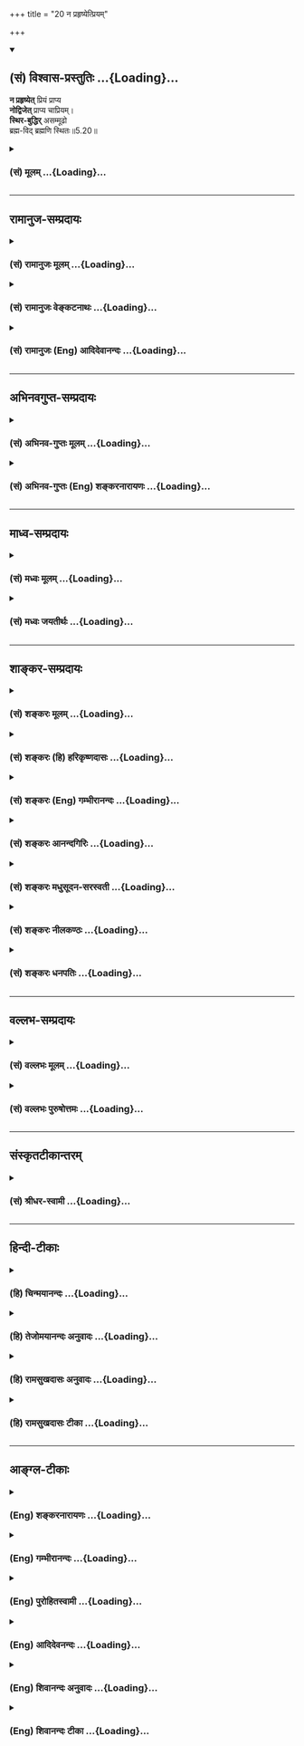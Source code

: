 +++
title = "20 न प्रहृष्येत्प्रियम्"

+++
<div class="js_include" newlevelforh1="2" title="(सं) विश्वास-प्रस्तुतिः" unfilled url="/purANam_vaiShNavam/mahAbhAratam/06-bhIShma-parva/03-bhagavad-gItA-parva/saMskRtam/vishvAsa-prastutiH/05_karma-saMnyAsa-yogaH/20_na_prahRShyetpriy.md">
<details open><summary><h2>(सं) विश्वास-प्रस्तुतिः ...{Loading}...</h2></summary>

**न प्रहृष्येत्** प्रियं प्राप्य  
**नोद्विजेत्** प्राप्य चाप्रियम्।  
**स्थिर-बुद्धिर्** असम्मूढो  
ब्रह्म-विद् ब्रह्मणि स्थितः॥5.20॥
</details>
</div>
<div class="js_include collapsed" newlevelforh1="3" title="(सं) मूलम्" unfilled url="/purANam_vaiShNavam/mahAbhAratam/06-bhIShma-parva/03-bhagavad-gItA-parva/saMskRtam/mUlam/05_karma-saMnyAsa-yogaH/20_na_prahRShyetpriy.md">
<details><summary><h3>(सं) मूलम् ...{Loading}...</h3></summary>

न प्रहृष्येत्प्रियं प्राप्य नोद्विजेत्प्राप्य चाप्रियम्।  
स्थिरबुद्धिरसम्मूढो ब्रह्मविद्ब्रह्मणि स्थितः।।5.20।।
</details>
</div>


_________________
## रामानुज-सम्प्रदायः
<div class="js_include collapsed" newlevelforh1="3" title="(सं) रामानुजः मूलम्" unfilled url="/purANam_vaiShNavam/mahAbhAratam/06-bhIShma-parva/03-bhagavad-gItA-parva/saMskRtam/rAmAnujaH/mUlam/05_karma-saMnyAsa-yogaH/20_na_prahRShyetpriy.md">
<details><summary><h3>(सं) रामानुजः मूलम् ...{Loading}...</h3></summary>

।।5.20।। यादृशदेहस्थस्य यदवस्थस्य प्राचीनकर्मवासनया यत् **प्रियं** यच्च
**अप्रियं** तद् उभयं **प्राप्य** हर्षोद्वेगौ **न** कुर्यात्। कथम्
**स्थिरबुद्धिः** स्थिरे आत्मनि बुद्धिः यस्य स स्थिरबुद्धिः। **असंमूढः**
अस्थिरेण शरीरेण स्थिरम् आत्मानम् एकीकृत्य मोहः संमोहः तद्रहितः। तत् च
कथम् **ब्रह्मविद् ब्रह्मणि स्थितः** उपदेशेन ब्रह्मवित् सन् तस्मिन्
ब्रह्मणि अभ्यासयुक्तः। एतद् उक्तं भवति तत्त्वविदाम् उपदेशेन
आत्मयाथात्म्यविद् भूत्वा तत्र एव यतमानो देहाभिमानं परित्यज्य
स्थिररूपात्मावलोकनप्रियानुभवे व्यवस्थितः अस्थिरे प्राकृतप्रियाप्रिये
प्राप्य. हर्षोद्वेगौ न कुर्याद् इति।

</details>
</div>
<div class="js_include collapsed" newlevelforh1="3" title="(सं) रामानुजः वेङ्कटनाथः" unfilled url="/purANam_vaiShNavam/mahAbhAratam/06-bhIShma-parva/03-bhagavad-gItA-parva/saMskRtam/rAmAnujaH/venkaTanAthaH/05_karma-saMnyAsa-yogaH/20_na_prahRShyetpriy.md">
<details><summary><h3>(सं) रामानुजः वेङ्कटनाथः ...{Loading}...</h3></summary>

  
  
।।5.20।। प्रियाप्रिये तदधीनहर्षोद्वेगौ च
देहतदवस्थाद्युपाधिभेदनिबन्धनाविति
व्यञ्जयितुंयादृशदेहस्थयदवस्थस्येत्याद्युक्तम्। यदवस्थस्येत्येतद्देहादिकृतज्ञानसङ्कोचाद्यवस्थाविषयं
वा। प्रियाप्रियरूपकारणागमे
तत्कार्यहर्षोद्वेगनिवृत्तिर्दुश्शकेत्यभिप्रायेणाह कथमिति। तत्रोत्तरं
स्थिरबुद्धिरिति। समानाधिकरणसमासादप्युपयोगातिशयादत्र व्यधिकरणसमास उपपन्न
इत्यभिप्रायेणाह स्थिरे आत्मनीति। असम्मूढः इत्यत्र समित्युपसर्ग एकीकारपरः
एवंविधस्थिरबुद्धित्वासम्मूढत्वयोर्हेत्वाकाङ्क्षां दर्शयति तच्च कथमिति।
स्थिरबुद्धित्वासम्मूढत्वे द्वे अपि सङ्कलय्य तदिति
परामृश्यते। ब्रह्मविद्ब्रह्मणि स्थितः इति शब्दाभ्यां
सिद्धमवान्तरदशाविशेषं विशदयति उपदेशेनेत्यादिना।
सन्नित्यनेनोपदेशजनितज्ञानमनूद्य विशिष्टं विज्ञानं विधीयते इति सूचितम्।
उक्तमेवार्थं समदर्शित्वरूपज्ञानविपाकाभिलाषिणां
अव्याकुलानुष्ठानपूर्वक्रमप्रदर्शनार्थं श्लोकस्थपदानां हेतुकार्यभावेन
महावाक्यान्वयं दर्शयति एतदुक्तमिति।
बाह्यकुदृष्ट्युपदेशनिवृत्त्यर्थन्तत्त्वविदामित्युक्तम्। भूत्वेत्येतदप्यनुवादत्वसूचनार्थम्।  
  

</details>
</div>
<div class="js_include collapsed" newlevelforh1="3" title="(सं) रामानुजः (Eng) आदिदेवानन्दः" unfilled url="/purANam_vaiShNavam/mahAbhAratam/06-bhIShma-parva/03-bhagavad-gItA-parva/saMskRtam/rAmAnujaH/english/AdidevAnandaH/05_karma-saMnyAsa-yogaH/20_na_prahRShyetpriy.md">
<details><summary><h3>(सं) रामानुजः (Eng) आदिदेवानन्दः ...{Loading}...</h3></summary>

5.20 Whatever is experienced as pleasant by one staying in a body and
remaining in a particular condition because of the subtle impressions of
his old Karmas, and whatever is experienced as unpleasant - on attaining
those two types of experiences, one should not feel joy or grief. How;
By having the mind on that 'Which is steadfast' i.e., the self,
'Undeluded,' i.e., one must be free from the delusion of identity of the
steadfast self with the transient body. And how can this be; He who
knows Brahman and abides in Brahman, i.e., by becoming a knower of
Brahman by instruction by the teachers - such a person abides steadily,
engaged in the practices towards winning Brahman. What is said is this:
From the instructions received from the sages who know the truth, one
should learn what has to be learnt about the self. Endeavouring to
actualise the same, one does not consider the body as the sefl and
remains fixed in the joyous experience of the vision of the steadfast
self. Let him not rejoice and grieve when he experiences pleasant and
unpleasant things, as such experiences result from the Prakrti and are
transient.

</details>
</div>


_________________
## अभिनवगुप्त-सम्प्रदायः
<div class="js_include collapsed" newlevelforh1="3" title="(सं) अभिनव-गुप्तः मूलम्" unfilled url="/purANam_vaiShNavam/mahAbhAratam/06-bhIShma-parva/03-bhagavad-gItA-parva/saMskRtam/abhinava-guptaH/mUlam/05_karma-saMnyAsa-yogaH/20_na_prahRShyetpriy.md">
<details><summary><h3>(सं) अभिनव-गुप्तः मूलम् ...{Loading}...</h3></summary>

।।5.20।। तस्य च इत्थं संभावना इत्याह न प्रहृष्येदिति। एतस्य समदर्शिनः
शत्रुमित्रादिविभागोऽपि व्यवहारमात्र एव नान्तः ब्रह्मनिष्ठत्वात्।

</details>
</div>
<div class="js_include collapsed" newlevelforh1="3" title="(सं) अभिनव-गुप्तः (Eng) शङ्करनारायणः" unfilled url="/purANam_vaiShNavam/mahAbhAratam/06-bhIShma-parva/03-bhagavad-gItA-parva/saMskRtam/abhinava-guptaH/english/shankaranArAyaNaH/05_karma-saMnyAsa-yogaH/20_na_prahRShyetpriy.md">
<details><summary><h3>(सं) अभिनव-गुप्तः (Eng) शङ्करनारायणः ...{Loading}...</h3></summary>

5.20 Na prahrsyet etc. In the case of this person, who habitually looks
\[upon all\] alike, the classification of foes and friends is at the
level of mundane business alone, and not internally, as he is firmly
established in the Brahman.

</details>
</div>


_________________
## माध्व-सम्प्रदायः
<div class="js_include collapsed" newlevelforh1="3" title="(सं) मध्वः मूलम्" unfilled url="/purANam_vaiShNavam/mahAbhAratam/06-bhIShma-parva/03-bhagavad-gItA-parva/saMskRtam/madhvaH/mUlam/05_karma-saMnyAsa-yogaH/20_na_prahRShyetpriy.md">
<details><summary><h3>(सं) मध्वः मूलम् ...{Loading}...</h3></summary>

।।5.20।। सन्न्यासयोगज्ञानानि मिलित्वा प्रपञ्च्यत्यध्यायशेषेण।

</details>
</div>
<div class="js_include collapsed" newlevelforh1="3" title="(सं) मध्वः जयतीर्थः" unfilled url="/purANam_vaiShNavam/mahAbhAratam/06-bhIShma-parva/03-bhagavad-gItA-parva/saMskRtam/madhvaH/jayatIrthaH/05_karma-saMnyAsa-yogaH/20_na_prahRShyetpriy.md">
<details><summary><h3>(सं) मध्वः जयतीर्थः ...{Loading}...</h3></summary>

।।5.20।। अत्र कश्चिदाध्यायपरिसमाप्तेः ज्ञानिनः कर्माभावः प्रतिपाद्यत
इत्याह अपरस्तु ज्ञानस्वरूपं तत्सहकारिसाधनं च प्रतिपाद्यत इति। तदुभयमसत्।
अप्रतीतेरिति भावेनाध्यायशेषप्रतिपाद्यमाह **सन्न्यासे**ति। मिलित्वा
मेलयित्वा शङ्कानुसारेणैव न तु प्रकरणभेदेनेत्यर्थः। पुनरुक्तिपरिहारार्थं
प्रपञ्चयतीत्युक्तम्। सन्न्यासस्यादौ ग्रहणेनन प्रहृष्येत् इति
सन्न्यासप्रपञ्चनमिति सूचितम्।

</details>
</div>


_________________
## शाङ्कर-सम्प्रदायः
<div class="js_include collapsed" newlevelforh1="3" title="(सं) शङ्करः मूलम्" unfilled url="/purANam_vaiShNavam/mahAbhAratam/06-bhIShma-parva/03-bhagavad-gItA-parva/saMskRtam/shankaraH/mUlam/05_karma-saMnyAsa-yogaH/20_na_prahRShyetpriy.md">
<details><summary><h3>(सं) शङ्करः मूलम् ...{Loading}...</h3></summary>

।।5.20।। न **प्रहृष्येत्** प्रहर्षं न कुर्यात् **प्रियम्** इष्टं
**प्राप्य** लब्ध्वा। न **उद्विजेत् प्राप्य** च **अप्रियम्** अनिष्टं
लब्ध्वा। देहमात्रात्मदर्शिनां हि प्रियाप्रियप्राप्ती हर्षविषादौ कुर्वाते
न केवलात्मदर्शिनः तस्य प्रियाप्रियप्राप्त्यसंभवात्। किञ्च सर्वभूतेषु एकः
समः निर्दोषः आत्मा इति स्थिरा निर्विचिकित्सा बुद्धिः यस्य सः
**स्थिरबुद्धिः असंमूढः** संमोहवर्जितश्च स्यात् यथोक्त**ब्रह्मवित्
ब्रह्मणि** स्थितः अकर्मकृत् सर्वकर्मसंन्यासी इत्यर्थःकिञ्च ब्रह्मणि
स्थितः

</details>
</div>
<div class="js_include collapsed" newlevelforh1="3" title="(सं) शङ्करः (हि) हरिकृष्णदासः" unfilled url="/purANam_vaiShNavam/mahAbhAratam/06-bhIShma-parva/03-bhagavad-gItA-parva/saMskRtam/shankaraH/hindI/harikRShNadAsaH/05_karma-saMnyAsa-yogaH/20_na_prahRShyetpriy.md">
<details><summary><h3>(सं) शङ्करः (हि) हरिकृष्णदासः ...{Loading}...</h3></summary>

।।5.20।। क्योंकि निर्दोष और सम ब्रह्म ही आत्मा है इसलिये प्रिय वस्तुको
प्राप्त करके तो हर्षित न हो अर्थात् इष्टवस्तु पाकर तो हर्ष न माने और
अप्रिय अनिष्ट पदार्थके मिलनेपर उद्वेग न करे। क्योंकि देहमात्रमें
आत्मबुद्धिवाले पुरुषको ही प्रियकी प्राप्ति हर्ष देनेवाली और अप्रियकी
प्राप्ति शोक उत्पन्न करनेवाली हुआ करती है केवल उपाधिरहित आत्माका
साक्षात् करनेवाले पुरुषको नहीं। कारण उसके लिये ( वास्तवमें ) प्रिय और
अप्रियकी प्राप्ति असम्भव है। सब भूतोंमें आत्मा एक है सम है और निर्दोष है
ऐसी संशयरहित बुद्धि जिसकी स्थिर हो चुकी है और जो मोह अज्ञानसे रहित है वह
स्थिरबुद्धि ब्रह्मज्ञानी ब्रह्ममें ही स्थित है। अर्थात् वह कर्म न
करनेवाला सर्व कर्मोंका त्यागी ही है।

</details>
</div>
<div class="js_include collapsed" newlevelforh1="3" title="(सं) शङ्करः (Eng) गम्भीरानन्दः" unfilled url="/purANam_vaiShNavam/mahAbhAratam/06-bhIShma-parva/03-bhagavad-gItA-parva/saMskRtam/shankaraH/english/gambhIrAnandaH/05_karma-saMnyAsa-yogaH/20_na_prahRShyetpriy.md">
<details><summary><h3>(सं) शङ्करः (Eng) गम्भीरानन्दः ...{Loading}...</h3></summary>

5.20 Brahmavit, a knower of Brahman, as described; sthitah, who is
established; brahmani in Brahman- who is not a performer of actions,
i.e. one who has renounced all actions; sthira-buddhih, should have his
intellect steady-the man of steady intellect is one who has the
unwavering, firm conviction of the existence of the one and the same
taintless Self in all beings; and further, asammudhah, he should not be
deluded, he should be free from delusion. Na prahrsyet, he should not
get delighted; prapya, by getting; priyam, what is desirable; na ca
udvijet, and surely, neither should he become dejected; prapya, by
getting; apriyam, what is undesirable-because the acisition of the
desirable and the undesirable are causes of \[Ast.'s reading is
'horsa-visadau kurvate, cause happiness and sorrow' in place of
'harsa-visada-sthane, sources of happiness and sorrow', which (latter)
reading occurs in G1. Pr. and A.A.-Tr.\] happiness and sorrow for one
who considers the body as the Self; not for the one who has realized the
absolute Self, since in his case there can be no acisition of desirable
and undesirable objects. Further, the one who is established in Brahman-

</details>
</div>
<div class="js_include collapsed" newlevelforh1="3" title="(सं) शङ्करः आनन्दगिरिः" unfilled url="/purANam_vaiShNavam/mahAbhAratam/06-bhIShma-parva/03-bhagavad-gItA-parva/saMskRtam/shankaraH/AnandagiriH/05_karma-saMnyAsa-yogaH/20_na_prahRShyetpriy.md">
<details><summary><h3>(सं) शङ्करः आनन्दगिरिः ...{Loading}...</h3></summary>

।।5.20।। नन्विष्टानिष्टप्राप्तिभ्यां हर्षविषादौ विद्वानपि कुर्वन्निर्दोषे
ब्रह्मणि कथं स्थितिं लभेतेत्याशङ्क्याकाङ्क्षितं
पूरयन्नुत्तरश्लोकमुत्थापयति **यस्मादिति।** आत्मज्ञाननिष्ठावतो विदुषो
हर्षविषादनिमित्ताभावान्न तावुचितावित्याह **स्थिरबुद्धिरिति।** ननु
हर्षविषादनिमित्तत्वं प्रियाप्रिययोः सिद्धमिति कथं तत्प्राप्त्या
हर्षोद्वेगौ न कर्तव्याविति नियुज्यते तत्राह **देहेति।** विदुषोऽपि
प्रियाप्रियप्राप्तिसामर्थ्यादेव हर्षविषादौ दुर्वारावित्याशङ्क्याह **न
केवलेति।** अद्वितीयात्मदर्शनशीलस्य व्यतिरिक्तप्रियाप्रियप्राप्त्ययोगान्न
तन्निमित्तौ हर्षविषादावित्यर्थः। इत्यपि विदुषो
हर्षविषादावसंभावितावित्याह **किंचेति।** निर्दोषे ब्रह्मणि प्रागुक्ते
दृढप्रतिपत्तिः संमोहेन हर्षादिहेतुना रहितो यथोक्ते सर्वदोषरहिते
ब्रह्मण्यहमस्मीति विद्यावानशेषदोषशून्ये तस्मिन्नेव ब्रह्मणि
स्थितस्तदनुरोधात्कर्माण्यमृष्यमाणो नैव हर्षविषादभागी भवितुमलमित्यर्थः।

</details>
</div>
<div class="js_include collapsed" newlevelforh1="3" title="(सं) शङ्करः मधुसूदन-सरस्वती" unfilled url="/purANam_vaiShNavam/mahAbhAratam/06-bhIShma-parva/03-bhagavad-gItA-parva/saMskRtam/shankaraH/madhusUdana-sarasvatI/05_karma-saMnyAsa-yogaH/20_na_prahRShyetpriy.md">
<details><summary><h3>(सं) शङ्करः मधुसूदन-सरस्वती ...{Loading}...</h3></summary>

।।5.20।। यस्मान्निर्दोषं समं ब्रह्म तस्मात्तद्रूपमात्मानं साक्षात्कुर्वन्
दुःखेष्वनुद्विग्नमनाः सुखेषु विगतस्पृहः इत्यत्र व्याख्यातं पूर्वार्धम्।
जीवन्मुक्तानां स्वाभाविकं चरितमेव मुमुक्षुभिः प्रयत्नपूर्वकमनुष्ठेयमिति
वदितुं लिङ्प्रत्ययौ। अद्वितीयात्मदर्शनशीलस्य
व्यतिरिक्तप्रियाप्रियप्राप्त्ययोगान्न तन्निमित्तौः हर्षविषादावित्यर्थः।
अद्वितीयात्मदर्शनमेव विवृणोति स्थिरबुद्धिः स्थिरा निश्चला
संन्यासपूर्वकवेदान्तवाक्यविचारपरिपाकेन सर्वसंशयशून्यत्वेन निर्विचिकित्सा
निश्चिता ब्रह्मणि बुद्धिर्यस्य स तथा। लब्धश्रवणमननफल इति यावत्।
एतादृशस्य सर्वासंभावनाशून्यत्वेऽपि विपरीतभावनाप्रतिबन्धात्साक्षात्कारो
नोदेतीति निदिध्यासनमाह असंमूढः निदिध्यासनस्य
विजातीयप्रत्ययानन्तरितसजातीयप्रत्ययप्रवाहस्य परिपाकेन
विपरीतभावनाख्यसंमोहरहितः ततः
सर्वप्रतिबन्धापगमाद्ब्रह्मविद्ब्रह्मसाक्षात्कारवान् ततश्च समाधिपरिपाकेन
निर्दोषे समे ब्रह्मण्येव स्थितो नान्यत्रेति ब्रह्मणि स्थितो जीवन्मुक्तः
स्थितप्रज्ञ इत्यर्थः। एतादृशस्य द्वैतदर्शनाभावात्प्रहर्षोद्वेगो न भवत
इत्युचितमेव। साधकेन तु द्वैतदर्शने विद्यमानेऽपि विषयदोषदर्शनादिना
प्रहर्षविषादौ त्याज्यावित्यभिप्रायः।

</details>
</div>
<div class="js_include collapsed" newlevelforh1="3" title="(सं) शङ्करः नीलकण्ठः" unfilled url="/purANam_vaiShNavam/mahAbhAratam/06-bhIShma-parva/03-bhagavad-gItA-parva/saMskRtam/shankaraH/nIlakaNThaH/05_karma-saMnyAsa-yogaH/20_na_prahRShyetpriy.md">
<details><summary><h3>(सं) शङ्करः नीलकण्ठः ...{Loading}...</h3></summary>

।।5.20।।**न प्रहृष्येदिति।** यस्मान्निर्दोषं समं ब्रह्म तस्मात् प्रियं
पुत्रादिं प्राप्य न प्रहृष्येत्। अप्रियं शत्रुं दुःखदं प्राप्य
नोद्विजेत्। बुद्धस्थितिरबुद्धेनानुष्ठेयति ज्ञापयितुमुभयत्र लिङ्प्रयोगः।
स्थिरबुद्धिः प्रत्यगद्वैते श्रुतियुक्तिभ्यां स्थिरीकृतप्रज्ञः। असंमूढो
ध्यानजसाक्षात्कारेण निर्गतमोहः। अतएव ब्रह्मविद्ब्रह्मभावस्य लब्धा।
ब्रह्मभावं गत इत्यर्थः। ब्रह्मण्येव प्रत्यगद्वये व्युत्थानावस्थायामपि
स्थितः। सर्वं ब्रह्मेत्येव पश्यन्नित्यर्थः।

</details>
</div>
<div class="js_include collapsed" newlevelforh1="3" title="(सं) शङ्करः धनपतिः" unfilled url="/purANam_vaiShNavam/mahAbhAratam/06-bhIShma-parva/03-bhagavad-gItA-parva/saMskRtam/shankaraH/dhanapatiH/05_karma-saMnyAsa-yogaH/20_na_prahRShyetpriy.md">
<details><summary><h3>(सं) शङ्करः धनपतिः ...{Loading}...</h3></summary>

।।5.20।। समे निर्दोषे ब्रह्मणि स्थितो जीवन्मुक्तिसुखार्थं कीदृशः
स्यादित्याकाङ्क्षायामाह **नेति।** स्थिरा संशयवर्जिता सर्वभूतेष्वेकः समो
निर्दोष आत्मेति बुद्धिर्यस्य। यतोऽसंमूढः संशयमूलभूतेन संमोहेन रहितः।
यतस्तत्त्ववित् मोहनिवर्तकतत्तसाक्षात्कारवान्। तदपि कुतः। यतो ब्रह्मणि
स्थितः सर्वं विक्षेपकारणं परित्यज्य श्रवणादिना तत्रैव स्थितः। तन्निष्ठ
इतियावत्। एतादृशः प्रियः प्राप्य हर्षं न कुर्यात्। अप्रियं
प्राप्योद्वेगं न कुर्यात्। एतादृशेनापि मनोनाशवासनाक्षयप्रयत्नेन
हर्षविषादाभावत्वे यतितव्यं षष्ठ्यादिभूमिकायै इति सूचनार्थमुभयत्र
लिङ्प्रयोगः।

</details>
</div>


_________________
## वल्लभ-सम्प्रदायः
<div class="js_include collapsed" newlevelforh1="3" title="(सं) वल्लभः मूलम्" unfilled url="/purANam_vaiShNavam/mahAbhAratam/06-bhIShma-parva/03-bhagavad-gItA-parva/saMskRtam/vallabhaH/mUlam/05_karma-saMnyAsa-yogaH/20_na_prahRShyetpriy.md">
<details><summary><h3>(सं) वल्लभः मूलम् ...{Loading}...</h3></summary>

।।5.20 5.21।। तादृशस्य परमानन्दावाप्तिगमकं लक्षणमाह द्वाभ्यां न
प्रहृष्येदिति। यतः स्थिरबुद्धिः सम्मोहस्यासुरत्वात्तद्रहितश्च
बाह्यविषयेष्वसक्तात्मा स योगी यदात्मनि सुखं सात्विकं विन्दति स
एवोपशमसुखी ब्रह्मणि योगेन युक्तस्तदैक्यं प्राप्त आत्मा यस्य तथाभूतः
सन्नक्षयं ब्रह्मसुखमनुभवतीत्यर्थः।

</details>
</div>
<div class="js_include collapsed" newlevelforh1="3" title="(सं) वल्लभः पुरुषोत्तमः" unfilled url="/purANam_vaiShNavam/mahAbhAratam/06-bhIShma-parva/03-bhagavad-gItA-parva/saMskRtam/vallabhaH/puruShottamaH/05_karma-saMnyAsa-yogaH/20_na_prahRShyetpriy.md">
<details><summary><h3>(सं) वल्लभः पुरुषोत्तमः ...{Loading}...</h3></summary>

  
  
।।5.20।। एवं साम्यस्थितस्य ब्रह्मभावापत्तिमुक्त्वा तद्भावापन्नस्य
लक्षणमाह न प्रहृष्येदिति। प्रियं प्राप्य संयोगेन न प्रहृष्येत्। यतः
प्रकृष्टहर्षेणाग्रे मानोत्पत्त्या दोषः स्यात्। च पुनः अप्रियं विप्रयोगं
प्राप्य नोद्विजेदुद्वेगं न प्राप्नुयात् यतो भगवता विप्रयोगः
परमसुखदानार्थं दत्तस्तत्रोद्वेगेऽग्रे न तत्प्राप्तिः स्यात्।
एवमवस्थाद्वये स्थिरबुद्धिः स असम्मूढः ब्रह्मवित् मोहाभावेन
ब्रह्मस्वरूपज्ञ इति भावः। ब्रह्मणि ब्रह्मभावे स्थितः स इत्यर्थः।  
  

</details>
</div>


_________________
## संस्कृतटीकान्तरम्
<div class="js_include collapsed" newlevelforh1="3" title="(सं) श्रीधर-स्वामी" unfilled url="/purANam_vaiShNavam/mahAbhAratam/06-bhIShma-parva/03-bhagavad-gItA-parva/saMskRtam/shrIdhara-svAmI/05_karma-saMnyAsa-yogaH/20_na_prahRShyetpriy.md">
<details><summary><h3>(सं) श्रीधर-स्वामी ...{Loading}...</h3></summary>

।।5.20।। ब्रह्मप्राप्तस्य लक्षणमाह **नेति।** यो ब्रह्मविद्भूत्वा
ब्रह्मण्येव स्थितः स प्रियं प्राप्य न प्रहृष्येन्न प्रहृष्टो
हर्षवान्स्यात्। अप्रियं च प्राप्य नोद्विजेत्। न विषीदेदित्यर्थः। यतः
स्थिरबुद्धिः स्थिरा निश्चला बुद्धिर्यस्य। तत्कुतः। यतोऽसंमूढो
निवृत्तमोहः।

</details>
</div>


_________________
## हिन्दी-टीकाः
<div class="js_include collapsed" newlevelforh1="3" title="(हि) चिन्मयानन्दः" unfilled url="/purANam_vaiShNavam/mahAbhAratam/06-bhIShma-parva/03-bhagavad-gItA-parva/hindI/chinmayAnandaH/05_karma-saMnyAsa-yogaH/20_na_prahRShyetpriy.md">
<details><summary><h3>(हि) चिन्मयानन्दः ...{Loading}...</h3></summary>

।।5.20।। एक कुशल चितेरा अपने सुन्दरतम चित्र को पूर्णता और सुन्दरता
प्रदान करने के लिए चित्र पटल पर अपनी तूलिका से बारम्बार रेखायें बनाता है
और थोड़ी दूर हटकर उनका अवलोकन करता है। इसी प्रकार एक कुशल और श्रेष्ठ
चित्रकार के समान भगवान् श्रीकृष्ण मनुष्य के हृदय पटल पर ज्ञानी पुरुष का
शब्द चित्र अंकित करते हुए उसमें ज्ञानी के मन के भावों का एवं गुणों का
सुन्दर चित्रण करते हैं। अनेक श्लोकों के द्वारा ज्ञानी पुरुष का वर्णन
करने में भगवान् का एक मात्र उद्देश्य यह है कि एक सामान्य पुरुष भी ज्ञानी
के लक्षणों को स्पष्ट रूप से समझ सके। वे स्पष्ट करते हैं कि महात्मा पुरुष
कोई गंगातट की निर्जीव पाषाणी प्रतिमा नहीं होता बल्कि वह ऐसा स्फूर्त
समर्थ और कुशल व्यक्ति होता है जो अपनी पीढ़ी को प्रभावित करके उसका
नवनिर्माण करता है। बाह्य जगत् में घटित होने वाली घटनाओं के कारण नहीं वरन्
उनके साथ अपने सम्बन्धों के कारण मनुष्य हर्ष से उत्तेजित अथवा दुख से
निराश होता है। महानगर में किसी एक व्यक्ति की मृत्यु से मनुष्य को दुख
नहीं होता परन्तु उस मनुष्य के पिता की मृत्यु उसके लिए दुखदायी घटना बन
जाती है। इससे स्पष्ट होता है कि किसी व्यक्ति की मृत्युमात्र दुख का कारण
नहीं बल्कि कारण तो मृत व्यक्ति के साथ का सम्बन्ध है। अपने मन के ऊपर विजय
प्राप्त कर अनंतस्वरूप में स्थित ब्रह्मवित् पुरुष प्रिय या अप्रिय को
प्राप्त कर सुख या दुख के आवेग में नहीं बह जाता। इसका अर्थ यह नहीं कि वह
कोई लकड़ी के खिलौने या पत्थर की मूर्ति के समान जगत् में होने वाली घटनाओं
को जानने में अथवा अपनी प्रतिक्रिया व्यक्त करने में समर्थ नहीं होता। इस
श्लोक का अभिप्राय यह है कि ज्ञान के कारण उसे जो मन का समत्व प्राप्त होता
है उसे ये घटनाएँ प्रभावित अथवा विचलित नहीं कर सकती हैं। तत्त्ववित् पुरुष
की बुद्धि ज्ञान में स्थिर हो जाती है क्योंकि अहंकार और तज्जनित मिथ्या
धारणाओं के विष का उसमें सर्वथा अभाव होता है। जिस क्रम से ज्ञानी पुरुष के
विशेषण यहाँ बताये हैं उसका अध्ययन बड़ा रोचक है। प्रिय और अप्रिय वस्तुओं
की उपस्थिति से जो विचलित रहता है वही स्थिरबुद्धि पुरुष है। स्थिर बुद्धि
पुरुष संमोहरहित हो जाता है। जिसके मन में किसी प्रकार का मोह नहीं होता
वही पुरुष ब्रह्मज्ञान का योग्य अधिकारी बनकर ब्रह्मवित् हो जाता है। और
ब्रह्मवित् पुरुष ब्रह्म ही बनकर स्वस्वरूप में स्थित होकर इस जगत् में
विचरण करता है। आगे कहते हैं

</details>
</div>
<div class="js_include collapsed" newlevelforh1="3" title="(हि) तेजोमयानन्दः अनुवादः" unfilled url="/purANam_vaiShNavam/mahAbhAratam/06-bhIShma-parva/03-bhagavad-gItA-parva/hindI/tejomayAnandaH/anuvAdaH/05_karma-saMnyAsa-yogaH/20_na_prahRShyetpriy.md">
<details><summary><h3>(हि) तेजोमयानन्दः अनुवादः ...{Loading}...</h3></summary>

।।5.20।। जो स्थिरबुद्धि, संमोहरहित ब्रह्मवित् पुरुष ब्रह्म में स्थित
है, वह प्रिय वस्तु को प्राप्त होकर हर्षित नहीं होता और अप्रिय को पाकर
उद्विग्न नहीं होता।।

</details>
</div>
<div class="js_include collapsed" newlevelforh1="3" title="(हि) रामसुखदासः अनुवादः" unfilled url="/purANam_vaiShNavam/mahAbhAratam/06-bhIShma-parva/03-bhagavad-gItA-parva/hindI/rAmasukhadAsaH/anuvAdaH/05_karma-saMnyAsa-yogaH/20_na_prahRShyetpriy.md">
<details><summary><h3>(हि) रामसुखदासः अनुवादः ...{Loading}...</h3></summary>

।।5.20।। जो प्रियको प्राप्त होकर हर्षित न हो और अप्रियको प्राप्त होकर
उद्विग्न न हो, वह स्थिर बुद्धिवाला, मूढ़तारहित तथा ब्रह्मको जाननेवाला
मनुष्य ब्रह्ममें स्थित है।

</details>
</div>
<div class="js_include collapsed" newlevelforh1="3" title="(हि) रामसुखदासः टीका" unfilled url="/purANam_vaiShNavam/mahAbhAratam/06-bhIShma-parva/03-bhagavad-gItA-parva/hindI/rAmasukhadAsaH/TIkA/05_karma-saMnyAsa-yogaH/20_na_prahRShyetpriy.md">
<details><summary><h3>(हि) रामसुखदासः टीका ...{Loading}...</h3></summary>

5.20।।***व्याख्या--*'न प्रहृष्येत्प्रियं प्राप्य नोद्विजेत्प्राप्य
चाप्रियम्'** शरीर, इन्द्रियाँ, मन, बुद्धि, सिद्धान्त, सम्प्रदाय, शास्त्र
आदिके अनुकूल प्राणी, पदार्थ, घटना, परिस्थिति आदिकी प्राप्ति होना ही
प्रिय को प्राप्त होना है। शरीर, इन्द्रियाँ, मन, बुद्धि, सिद्धान्त,
सम्प्रदाय, शास्त्र आदिके प्रतिकूल प्राणी, पदार्थ, घटना परिस्थिति आदिकी
प्राप्ति होना ही 'अप्रिय' को प्राप्त होना है। प्रिय और अप्रियको प्राप्त
होनेपर भी साधकके अन्तःकरणमें हर्ष और शोक नहीं होने चाहिये। यहाँ प्रिय और
अप्रियकी प्राप्तिका यह अर्थ नहीं है कि साधकके हृदयमें अनुकूल या प्रतिकूल
प्राणी-पदार्थोंके प्रति राग या द्वेष है, प्रत्युत यहाँ उन
प्राणी-पदार्थोंकी प्राप्तिके ज्ञानको ही प्रिय और अप्रियकी प्राप्ति कहा
गया है। प्रिय या अप्रियकी प्राप्ति अथवा अप्राप्तिका ज्ञान होनेमें कोई
दोष नहीं है। अन्तःकरणमें उनकी प्राप्ति अथवा अप्राप्तिका असर पड़ना
अर्थात् हर्ष-शोकादि विकार होना ही दोष है।  
  
प्रियता और अप्रियताका ज्ञान तो अन्तःकरणमें होता है, पर हर्षित और
उद्विग्न कर्ता होता है। अहंकारसे मोहित अन्तःकरणवाला पुरुष प्रकृतिके
करणोंद्वारा होनेवाली क्रियाओँको लेकर 'मैं कर्ता हूँ' --ऐसा मान लेता है
तथा हर्षित और उद्विग्न होता रहता है। परन्तु जिसका मोह दूर हो गया है, जो
तत्त्ववेत्ता है, वह 'गुण ही गुणोंमें बरत रहे हैं'--ऐसा जानकर अपनेमें
(स्वरूपमें) वास्तविक अकर्तृत्वका अनुभव करता है (गीता 3। 28)। स्वरूपका
हर्षित और उद्विग्न होना सम्भव ही नहीं है।**स्थिरबुद्धिः--** स्वरूपका
ज्ञान स्वयंके द्वारा ही स्वयंको होता है। इसमें ज्ञाता और ज्ञेयका भाव
नहीं रहता। यह ज्ञान करण-निरपेक्ष होता है अर्थात् इसमें शरीर, इन्द्रियाँ,
मन, बुद्धि आदि किसी करणकी अपेक्षा नहीं होती। करणोंसे होनेवाला ज्ञान
स्थिर तथा सन्देहरहित नहीं होता, इसलिये वह अल्पज्ञान है। परन्तु
स्वयं-(अपने होनेपन-) का ज्ञान स्वयंको ही होनेसे उसमें कभी परिवर्तन या
सन्देह नहीं होता। जिस महापुरुषको ऐसे करण-निरपेक्ष ज्ञानका अनुभव हो गया
है, उसकी कही जानेवाली बुद्धिमें यह ज्ञान इतनी दृढ़तासे उतर आता है कि
उसमें कभी विकल्प, सन्देह, विपरीत भावना, असम्भावना आदि होती ही नहीं।
इसलिये उसे **'स्थिरबुद्धिः'** कहा गया है।**'असम्मूढः'--** जो
परमात्मतत्त्व सदासर्वत्र विद्यमान है, उसका अनुभव न होना और जिसकी
स्वतन्त्र सत्ता नहीं है, उस उत्पत्ति-विनाशशील संसारको सत्य मानना--ऐसी
मूढ़ता साधारण मनुष्यमें रहती है। इस मूढ़ताका जिसमें सर्वथा अभाव हो गया
है, उसे ही यहाँ **'असम्मूढः'** कहा गया है।  
  
**'ब्रह्मवित्'** परमात्मासे अलग होकर परमात्माका अनुभव नहीं होता।
परमात्माका अनुभव होनेमें अनुभविता, अनुभव और अनुभाव्य--यह त्रिपुटी नहीं
रहती, प्रत्युत त्रिपुटीरहित अनुभवमात्र (ज्ञानमात्र) रहता है। वास्तवमें
ब्रह्मको जाननेवाला कौन है--यह बताया नहीं जा सकता। कारण कि ब्रह्मको
जाननेवाला ब्रह्मसे अभिन्न हो जाता है, **(टिप्पणी प₀ 311)** इसलिये वह
अपनेको ब्रह्मवित् मानता ही नहीं अर्थात् उसमें 'मैं ब्रह्मको जानता हूँ'
ऐसा अभिमान नहीं रहता।**'ब्रह्मणि स्थितः'--** वास्तवमें सम्पूर्ण प्राणी
तत्त्वसे नित्य-निरन्तर ब्रह्ममें ही स्थित हैं; परन्तु भूलसे अपनी स्थिति
शरीर, इन्द्रियाँ, मन, बुद्धि आदिमें ही मानते रहनेके कारण मनुष्यको
ब्रह्ममें अपनी स्वाभाविक स्थितिका अनुभव नहीं होता। जिसे ब्रह्ममें अपनी
स्वाभाविक स्थितिका अनुभव हो गया है, ऐसे महापुरुषके लिये यहाँ **'ब्रह्मणि
स्थितः'** पदोंका प्रयोग हुआ है। ऐसे महापुरुषको प्रत्येक परिस्थितिमें
नित्य-निरन्तर ब्रह्ममें अपनी स्वाभाविक स्थितिका अनुभव होता रहता
है। यद्यपि एक वस्तुकी दूसरी वस्तुमें स्थिति होती है, तथापि ब्रह्ममें
स्थिति इस प्रकारकी नहीं है। कारण कि ब्रह्मका अनुभव होनेपर सर्वत्र एक
ब्रह्म-ही-ब्रह्म रह जाता है। उसमें स्थिति माननेवाला दूसरा कोई रहता ही
नहीं। जबतक कोई ब्रह्ममें अपनी स्थिति मानता है, तबतक ब्रह्मकी वास्तविक
अनुभूतिमें कमी है, परिच्छिन्नता है।  
  
***सम्बन्ध--***ब्रह्ममें अपनी स्वाभाविक स्थितिका अनुभव किस प्रकार होता
है, इसका विवेचन आगेके श्लोकमें करते हैं।

</details>
</div>


_________________
## आङ्ग्ल-टीकाः
<div class="js_include collapsed" newlevelforh1="3" title="(Eng) शङ्करनारायणः" unfilled url="/purANam_vaiShNavam/mahAbhAratam/06-bhIShma-parva/03-bhagavad-gItA-parva/english/shankaranArAyaNaH/05_karma-saMnyAsa-yogaH/20_na_prahRShyetpriy.md">
<details><summary><h3>(Eng) शङ्करनारायणः ...{Loading}...</h3></summary>

5.20. He who, with his self (mind) not attached to the external
contacts, finds happiness in the Self-that person, with his self engaged
in the Yoga, pervades easily, suffering no loss, the Brahman.

</details>
</div>
<div class="js_include collapsed" newlevelforh1="3" title="(Eng) गम्भीरानन्दः" unfilled url="/purANam_vaiShNavam/mahAbhAratam/06-bhIShma-parva/03-bhagavad-gItA-parva/english/gambhIrAnandaH/05_karma-saMnyAsa-yogaH/20_na_prahRShyetpriy.md">
<details><summary><h3>(Eng) गम्भीरानन्दः ...{Loading}...</h3></summary>

5.20 A knower of Brahman, who is established in Brahman, should have his
intellect steady and should not be deluded. He should not get delighted
by getting what is desirable, nor become dejected by getting what is
undesirable.

</details>
</div>
<div class="js_include collapsed" newlevelforh1="3" title="(Eng) पुरोहितस्वामी" unfilled url="/purANam_vaiShNavam/mahAbhAratam/06-bhIShma-parva/03-bhagavad-gItA-parva/english/purohitasvAmI/05_karma-saMnyAsa-yogaH/20_na_prahRShyetpriy.md">
<details><summary><h3>(Eng) पुरोहितस्वामी ...{Loading}...</h3></summary>

5.20 He who knows and lives in the Absolute remains unmoved and
unperturbed; he is not elated by pleasure or depressed by pain.

</details>
</div>
<div class="js_include collapsed" newlevelforh1="3" title="(Eng) आदिदेवनन्दः" unfilled url="/purANam_vaiShNavam/mahAbhAratam/06-bhIShma-parva/03-bhagavad-gItA-parva/english/AdidevanandaH/05_karma-saMnyAsa-yogaH/20_na_prahRShyetpriy.md">
<details><summary><h3>(Eng) आदिदेवनन्दः ...{Loading}...</h3></summary>

5.20 He who knows Brahman (individual self) and abides in Brahman, whose
mind is steadfastly on the self and undeluded by the body consciousness
- he neither rejoices at gaining what is pleasant, nor grieves on
obtaining what is unpleasant.

</details>
</div>
<div class="js_include collapsed" newlevelforh1="3" title="(Eng) शिवानन्दः अनुवादः" unfilled url="/purANam_vaiShNavam/mahAbhAratam/06-bhIShma-parva/03-bhagavad-gItA-parva/english/shivAnandaH/anuvAdaH/05_karma-saMnyAsa-yogaH/20_na_prahRShyetpriy.md">
<details><summary><h3>(Eng) शिवानन्दः अनुवादः ...{Loading}...</h3></summary>

5.20 Resting in Brahman, with steady intellect and undeluded, the knower
of Brahman neither rejoiceth on obtaining what is pleasant nor grieveth
on obtaining what is unpleasant.

</details>
</div>
<div class="js_include collapsed" newlevelforh1="3" title="(Eng) शिवानन्दः टीका" unfilled url="/purANam_vaiShNavam/mahAbhAratam/06-bhIShma-parva/03-bhagavad-gItA-parva/english/shivAnandaH/TIkA/05_karma-saMnyAsa-yogaH/20_na_prahRShyetpriy.md">
<details><summary><h3>(Eng) शिवानन्दः टीका ...{Loading}...</h3></summary>

5.20 न not; प्रहृष्येत् should rejoice; प्रियम् the pleasant; प्राप्य
having obtained; न not; उद्विजेत् should be troubled; प्राप्य having
obtained; च and; अप्रियम् the unpleasant; स्थिरबुद्धिः one with steady
intellect; असम्मूढः undeluded; ब्रह्मवित् knower of Brahman; ब्रह्मणि in
Brahman; स्थितः established.Commentary This is the state of a Jivanmukta
or a liberated sage or a Brahmana who identifies himself with the Self
or Atman. He always has a balanced mind. He is never deluded. He has
abandoned all actions as he rests in Brahman. He who has an unbalanced
mind; who identifies himself with the body and mind feels pleasure and
pain; exhilaration of spirits when he gets a pleasant object and grief
when he obtains an unpleasant object. (Cf.VI.21;27;28XIII.12XIV.20)

</details>
</div>
